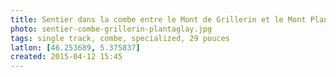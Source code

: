 ```yaml
---
title: Sentier dans la combe entre le Mont de Grillerin et le Mont Plantaglay
photo: sentier-combe-grillerin-plantaglay.jpg
tags: single track, combe, specialized, 29 pouces
latlon: [46.253689, 5.375837]
created: 2015-04-12 15:45
---
```

